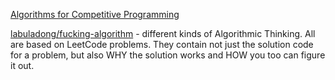[Algorithms for Competitive Programming](https://cp-algorithms.com/)

[labuladong/fucking-algorithm](https://github.com/labuladong/fucking-algorithm/tree/english) - different kinds of Algorithmic Thinking. All are based on LeetCode problems. They contain not just the solution code for a problem, but also WHY the solution works and HOW you too can figure it out.
